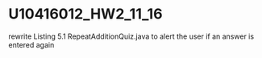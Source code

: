 # U10416012_HW2_11_16
rewrite Listing 5.1 RepeatAdditionQuiz.java to alert the user if an answer is entered again
